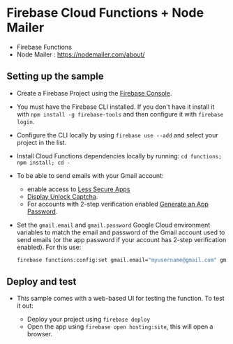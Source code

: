 # Firebase Cloud Functions + Node Mailer

* Firebase Functions
* Node Mailer : https://nodemailer.com/about/


## Setting up the sample

* Create a Firebase Project using the [Firebase Console](https://console.firebase.google.com).
* You must have the Firebase CLI installed. If you don't have it install it with `npm install -g firebase-tools` and then configure it with `firebase login`.
* Configure the CLI locally by using `firebase use --add` and select your project in the list.
* Install Cloud Functions dependencies locally by running: `cd functions; npm install; cd -`
* To be able to send emails with your Gmail account: 
   * enable access to [Less Secure Apps](https://www.google.com/settings/security/lesssecureapps) 
   * [Display Unlock Captcha](https://accounts.google.com/DisplayUnlockCaptcha). 
   * For accounts with 2-step verification enabled [Generate an App Password](https://support.google.com/accounts/answer/185833).
* Set the `gmail.email` and `gmail.password` Google Cloud environment variables to match the email and password of the Gmail account used to send emails (or the app password if your account has 2-step verification enabled). For this use:

    ```bash
    firebase functions:config:set gmail.email="myusername@gmail.com" gmail.password="secretpassword"
    ```

## Deploy and test

* This sample comes with a web-based UI for testing the function. To test it out:

  * Deploy your project using `firebase deploy`
  * Open the app using `firebase open hosting:site`, this will open a browser.
